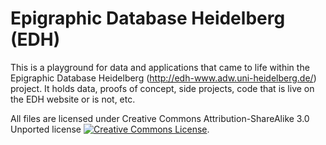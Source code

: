 # Epigraphic Database Heidelberg (EDH)
This is a playground for data and applications that came to life within the Epigraphic Database Heidelberg (http://edh-www.adw.uni-heidelberg.de/) project. It holds data, proofs of concept, side projects, code that is live on the EDH website or is not, etc.

All files are licensed under Creative Commons Attribution-ShareAlike 3.0 Unported license 
[![Creative Commons License](http://i.creativecommons.org/l/by-nc-nd/3.0/88x31.png)](http://creativecommons.org/licenses/by-nc-nd/3.0/).



